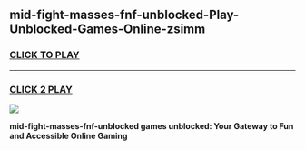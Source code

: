 
## mid-fight-masses-fnf-unblocked-Play-Unblocked-Games-Online-zsimm
<h3>
<a href="https://premium76.site?title=mid-fight-masses-fnf-unblocked&ref=25A">CLICK TO PLAY</a></h3>
<hr>

<h3>
<a href="https://premium76.site?title=mid-fight-masses-fnf-unblocked&ref=25A">CLICK 2 PLAY</a>
  
</h3>

<a href="https://premium76.site?title=mid-fight-masses-fnf-unblocked&ref=25A"><img src="https://clearcache.store/games.png"></a>


**mid-fight-masses-fnf-unblocked games unblocked: Your Gateway to Fun and Accessible Online Gaming**
